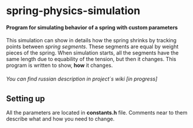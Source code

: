 # spring-physics-simulation
#### Program for simulating behavior of a spring with custom parameters

This simulation can show in details how the spring shrinks by tracking points between *spring segments*.
These segments are equal by weight pieces of the spring. When simulation starts, all the segments have the same length due to equability of the tension, but then it changes.
This program is written to show, **how** it changes.
###### You can find russian description in project`s wiki [in progress]

## Setting up
All the parameters are located in **constants.h** file. Comments near to them describe what and how you need to change.
